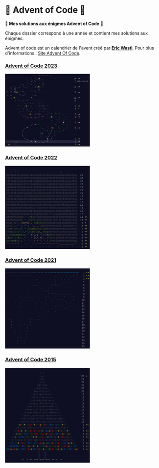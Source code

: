 # 🎅 Advent of Code 🎅
**🎄 Mes solutions aux énigmes Advent of Code 🎄**

Chaque dossier correspond à une année et contient mes solutions aux énigmes. 

Advent of code est un calendrier de l'avent créé par **[Eric Wastl](https://twitter.com/ericwastl)**. Pour plus d'informations : [Site Advent Of Code](https://adventofcode.com/).

### [Advent of Code 2023](https://github.com/TikSL/Advent-of-Code/tree/main/2023)
<a href="https://adventofcode.com/2023"><img src="screenshots/2023.png" width="55%"  /></a>

### [Advent of Code 2022](https://github.com/TikSL/Advent-of-Code/tree/main/2022)
<a href="https://adventofcode.com/2022"><img src="screenshots/2022.png" width="55%"  /></a>

### [Advent of Code 2021](https://github.com/TikSL/Advent-of-Code/tree/main/2021)
<a href="https://adventofcode.com/2021"><img src="screenshots/2021.png" width="55%"  /></a>

### [Advent of Code 2015](https://github.com/TikSL/Advent-of-Code/tree/main/2015)
<a href="https://adventofcode.com/2015"><img src="screenshots/2015.png" width="55%"  /></a>
